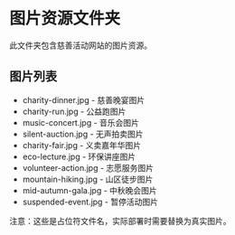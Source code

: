# 图片资源文件夹

此文件夹包含慈善活动网站的图片资源。

## 图片列表
- charity-dinner.jpg - 慈善晚宴图片
- charity-run.jpg - 公益跑图片  
- music-concert.jpg - 音乐会图片
- silent-auction.jpg - 无声拍卖图片
- charity-fair.jpg - 义卖嘉年华图片
- eco-lecture.jpg - 环保讲座图片
- volunteer-action.jpg - 志愿服务图片
- mountain-hiking.jpg - 山区徒步图片
- mid-autumn-gala.jpg - 中秋晚会图片
- suspended-event.jpg - 暂停活动图片

注意：这些是占位符文件名，实际部署时需要替换为真实图片。